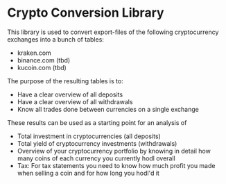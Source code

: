 # Crypto Conversion Library

This library is used to convert export-files of the following cryptocurrency exchanges into a bunch of tables:
- kraken.com
- binance.com (tbd)
- kucoin.com (tbd)

The purpose of the resulting tables is to:
- Have a clear overview of all deposits
- Have a clear overview of all withdrawals
- Know all trades done between currencies on a single exchange

These results can be used as a starting point for an analysis of
- Total investment in cryptocurrencies (all deposits)
- Total yield of cryptocurrency investments (withdrawals)
- Overview of your cryptocurrency portfolio by knowing in detail how many coins of each currency you currently hodl overall
- Tax: For tax statements you need to know how much profit you made when selling a coin and for how long you hodl'd it
